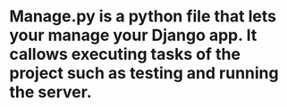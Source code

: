 # Manage.py is a python file that lets your manage your Django app. It callows executing tasks of the project such as testing and running the server.
